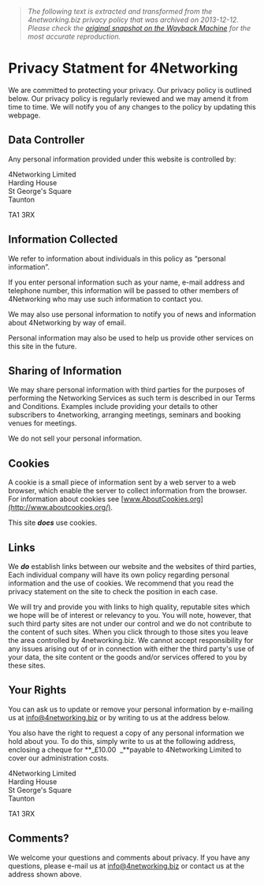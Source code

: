 > *The following text is extracted and transformed from the 4networking.biz privacy policy that was archived on 2013-12-12. Please check the [original snapshot on the Wayback Machine](https://web.archive.org/web/20131212232608id_/http%3A//www.4networking.biz/Pages/Privacy) for the most accurate reproduction.*

# Privacy Statment for 4Networking

We are committed to protecting your privacy. Our privacy policy is outlined below. Our privacy policy is regularly reviewed and we may amend it from time to time. We will notify you of any changes to the policy by updating this webpage.

##  **Data Controller**

Any personal information provided under this website is controlled by:

4Networking Limited  
Harding House  
St George's Square  
Taunton

TA1 3RX

##  **Information Collected**

We refer to information about individuals in this policy as “personal information”.

If you enter personal information such as your name, e-mail address and telephone number, this information will be passed to other members of 4Networking who may use such information to contact you.

We may also use personal information to notify you of news and information about 4Networking by way of email.

Personal information may also be used to help us provide other services on this site in the future.

##  **Sharing of Information**

We may share personal information with third parties for the purposes of performing the Networking Services as such term is described in our Terms and Conditions. Examples include providing your details to other subscribers to 4networking, arranging meetings, seminars and booking venues for meetings.

We do not sell your personal information.

##  **Cookies**

A cookie is a small piece of information sent by a web server to a web browser, which enable the server to collect information from the browser. For information about cookies see [www.AboutCookies.org](http://www.aboutcookies.org/).

This site **_does_** use cookies.

##  **Links**

We **_do_** establish links between our website and the websites of third parties, Each individual company will have its own policy regarding personal information and the use of cookies. We recommend that you read the privacy statement on the site to check the position in each case.

We will try and provide you with links to high quality, reputable sites which we hope will be of interest or relevancy to you. You will note, however, that such third party sites are not under our control and we do not contribute to the content of such sites. When you click through to those sites you leave the area controlled by 4networking.biz. We cannot accept responsibility for any issues arising out of or in connection with either the third party's use of your data, the site content or the goods and/or services offered to you by these sites.

##  **Your Rights**

You can ask us to update or remove your personal information by e-mailing us at [info@4networking.biz](mailto:info@4networking.biz) or by writing to us at the address below.

You also have the right to request a copy of any personal information we hold about you. To do this, simply write to us at the following address, enclosing a cheque for **_£10.00  _**payable to 4Networking Limited to cover our administration costs.

4Networking Limited  
Harding House  
St George's Square  
Taunton

TA1 3RX

##  **Comments?**

We welcome your questions and comments about privacy. If you have any questions, please e-mail us at [info@4networking.biz](mailto:info@4networking.biz) or contact us at the address shown above.

